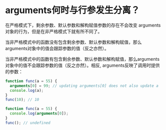 
# arguments何时与行参发生分离？
在严格模式下，剩余参数、默认参数和解构赋值参数的存在不会改变 arguments对象的行为，但是在非严格模式下就有所不同了。

当非严格模式中的函数没有包含剩余参数、默认参数和解构赋值，那么arguments对象中的值会跟踪参数的值（反之亦然）。

当非严格模式中的函数有包含剩余参数、默认参数和解构赋值，那么arguments对象中的值不会跟踪参数的值（反之亦然）。相反, arguments反映了调用时提供的参数：

```javascript
function func(a = 55) { 
  arguments[0] = 99; // updating arguments[0] does not also update a
  console.log(a);
}
func(10); // 10
```

```javascript
function func(a = 55) { 
  console.log(arguments[0]);
}
func(); // undefined
```